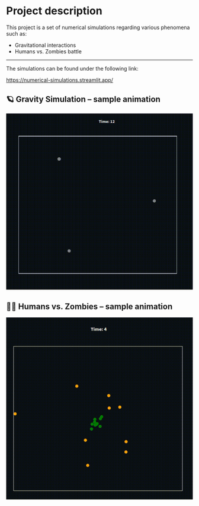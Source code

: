 # Project description
This project is a set of numerical simulations regarding various phenomena such as:
- Gravitational interactions
- Humans vs. Zombies battle

---

The simulations can be found under the following link:

https://numerical-simulations.streamlit.app/

## 🪐 Gravity Simulation – sample animation

![gravity](assets/gravity.gif)

## 🧟‍♂️ Humans vs. Zombies – sample animation

![zombies](assets/zombies.gif)
